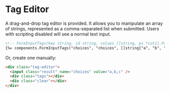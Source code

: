 # Tag Editor

A drag-and-drop tag editor is provided. 
It allows you to manipulate an array of strings, represented as a comma-separated list when submitted.
Users with scripting disabled will see a normal text input.

```html
<!-- FormInputTags(key string, id string, values []string, ps *cutil.PageState, placeholder ...string) -->
{%= components.FormInputTags("choices", "choices", []string{"a", "b", "c"}, ps) %}
```

Or, create one manually:
```html
<div class="tag-editor">
  <input class="result" name="choices" value="a,b,c" />
  <div class="tags"></div>
  <div class="clear"></div>
</div>
```
